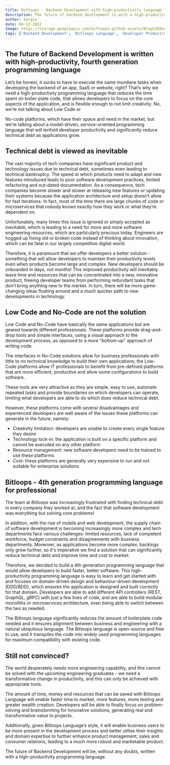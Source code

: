 ```yaml
---
title: Bitloops - Backend Development with high-productivity language
description: The future of backend development is with a high-productivity, 4th generation programming language that boosts developer velocity throughout entire lifecycle.
author: Sergio
date: 04-12-2022
Image: https://storage.googleapis.com/bitloops-github-assets/Blog%20Images/paints.jpg
tags: ['Backend Development', 'Bitloops Language', 'Developer Productivity', 'Future of Software', 'developer velocity']
--- 
```


## The future of Backend Development is written with high-productivity, fourth generation programming language

Let’s be honest, it sucks to have to execute the same mundane tasks when developing the backend of an app, SaaS or website, right?
That’s why we need a high-productivity programming language that reduces the time spent on boiler-plate code, that allows developers to focus on the core aspects of the application, and is flexible enough to not limit creativity. No, we’re not talking about Low Code or 

No-code platforms, which have their space and need in the market, but we’re talking about a model-driven, service-oriented programming language that will tenfold developer productivity and significantly reduce technical debt as applications grow. 

## Technical debt is viewed as inevitable 

The vast majority of tech companies have significant product and technology issues due to technical debt, sometimes even leading to technical bankruptcy. The speed at which products need to adapt and new features introduced leads to poor software development practices, limited refactoring and out-dated documentation. As a consequence, tech companies become slower and slower at releasing new features or updating their systems because the application architecture and setup doesn’t allow for fast iterations. In fact, most of the time there are large chunks of code or microservices that nobody knows exactly how they work or what they’re dependent on.  

Unfortunately, many times this issue is ignored or simply accepted as inevitable, which is leading to a need for more and more software engineering resources, which are particularly precious today. Engineers are hogged up fixing old or broken code instead of thinking about innovation, which can be fatal in our largely competitive digital world.

Therefore, it is paramount that we offer developers a better solution - something that will allow developers to maintain their productivity levels even when products become large and complex. New developers should be onboarded in days, not months! This improved productivity will inevitably leave time and resources that can be concentrated into a new, innovative product, freeing developer teams from performing redundant tasks that don’t bring anything new to the market. In turn, there will be more game-changing ideas floating around and a much quicker path to new developments in technology.

## Low Code and No-Code are not the solution

Low Code and No-Code have basically the same applications but are geared towards different professionals. These platforms provide drag-and-drop tools and simple interfaces, using a visual approach to the development process, as opposed to a more “bottom-up” approach of writing code.

The interfaces in No-Code solutions allow for business professionals with little to no technical knowledge to build their own applications; the Low-Code platforms allow IT professionals to benefit from pre-defined platforms that are more efficient, productive and allow some configurations to build software. 

These tools are very attractive as they are simple, easy to use, automate repeated tasks and provide boundaries on which developers can operate, limiting what developers are able to do which does reduce technical debt. 

However, these platforms come with several disadvantages and experienced developers are well aware of the issues these platforms can generate in the future, namely:
* Creativity limitation: developers are unable to create every single feature they desire
* Technology lock-in: the application is built on a specific platform and cannot be executed on any other platform 
* Resource management: new software developers need to be trained to use these platforms 
* Cost: these platforms are generally very expensive to run and not suitable for enterprise solutions

## Bitloops - 4th generation programming language for professional

The team at Bitloops was increasingly frustrated with finding technical debt in every company they worked at, and the fact that software development was everything but solving core problems! 

In addition, with the rise of mobile and web development, the supply chain of software development is becoming increasingly more complex and tech departments face various challenges: limited resources, lack of competent workforce, budget constraints and disagreements with business departments. Moreover, as applications become more complex, backlogs only grow further, so it's imperative we find a solution that can significantly reduce technical debt and improve time and cost to market.

Therefore, we decided to build a 4th generation programming language that would allow developers to build faster, better software. This high-productivity programming language is easy to learn and get started with and focuses on domain-driven design and behaviour-driven development (DDD/BDD), which ensures the application is designed and built correctly for that domain. Developers are able to add different API controllers (REST, GraphQL, gRPC) with just a few lines of code, and are able to build modular monoliths or microservices architecture, even being able to switch between the two as needed. 

The Bitloops language significantly reduces the amount of boilerplate code needed and it ensures alignment between business and engineering with a natural ubiquitous language. The Bitloops language is open-source and free to use, and it transpiles the code into widely used programming languages for maximum compatibility with existing code. 


## Still not convinced?

The world desperately needs more engineering capability, and this cannot be solved with the upcoming engineering graduates - we need a transformative change in productivity, and this can only be achieved with appropriate tools. 

The amount of time, money and resources that can be saved with Bitloops Language will enable faster time to market, more features, more testing and greater wealth creation. Developers will be able to finally focus on problem-solving and brainstorming for innovative solutions, generating real and transformative value to projects.

Additionally, given Bitloops Language’s style, it will enable business users to be more present in the development process and better utilise their insights and domain expertise to further enhance product management, sales and consumer relations, leading to a much more robust and marketable product.

The future of Backend Development will be, without any doubts, written with a high-productivity programming language. 
